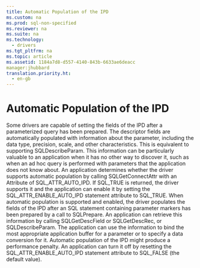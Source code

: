 ```yaml
---
title: Automatic Population of the IPD
ms.custom: na
ms.prod: sql-non-specified
ms.reviewer: na
ms.suite: na
ms.technology: 
  - drivers
ms.tgt_pltfrm: na
ms.topic: article
ms.assetid: 1184a7d8-d557-4140-843b-6633ae6deacc
manager:jhubbard
translation.priority.ht: 
  - en-gb
---
```

# Automatic Population of the IPD
<?xml version="1.0" encoding="utf-8"?>
<developerConceptualDocument xmlns="http://ddue.schemas.microsoft.com/authoring/2003/5" xmlns:xlink="http://www.w3.org/1999/xlink" xmlns:xsi="http://www.w3.org/2001/XMLSchema-instance" xsi:schemaLocation="http://ddue.schemas.microsoft.com/authoring/2003/5 http://dduestorage.blob.core.windows.net/ddueschema/developer.xsd">
  <introduction>
    <para>Some drivers are capable of setting the fields of the IPD after a parameterized query has been prepared. The descriptor fields are automatically populated with information about the parameter, including the data type, precision, scale, and other characteristics. This is equivalent to supporting <legacyBold>SQLDescribeParam</legacyBold>. This information can be particularly valuable to an application when it has no other way to discover it, such as when an ad hoc query is performed with parameters that the application does not know about.</para>
    <para>An application determines whether the driver supports automatic population by calling <legacyBold>SQLGetConnectAttr</legacyBold> with an <legacyItalic>Attribute</legacyItalic> of SQL_ATTR_AUTO_IPD. If SQL_TRUE is returned, the driver supports it and the application can enable it by setting the SQL_ATTR_ENABLE_AUTO_IPD statement attribute to SQL_TRUE.</para>
    <para>When automatic population is supported and enabled, the driver populates the fields of the IPD after an SQL statement containing parameter markers has been prepared by a call to <legacyBold>SQLPrepare</legacyBold>. An application can retrieve this information by calling <legacyBold>SQLGetDescField</legacyBold> or <legacyBold>SQLGetDescRec</legacyBold>, or <legacyBold>SQLDescribeParam</legacyBold>. The application can use the information to bind the most appropriate application buffer for a parameter or to specify a data conversion for it.</para>
    <para>Automatic population of the IPD might produce a performance penalty. An application can turn it off by resetting the SQL_ATTR_ENABLE_AUTO_IPD statement attribute to SQL_FALSE (the default value).</para>
  </introduction>
  <relatedTopics />
</developerConceptualDocument>